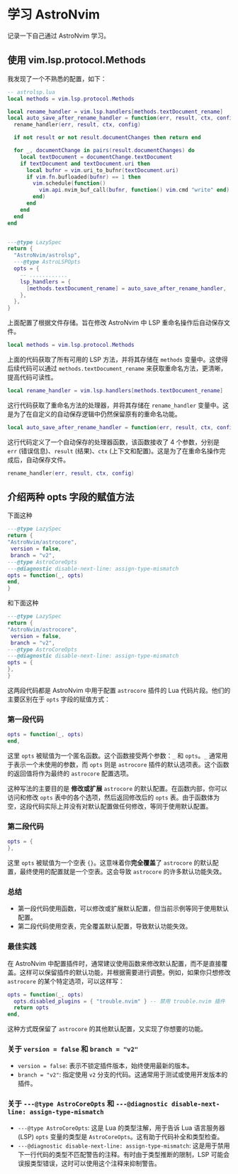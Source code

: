 # 学习 AstroNvim

记录一下自己通过 AstroNvim 学习。

## 使用 vim.lsp.protocol.Methods

我发现了一个不熟悉的配置，如下：

```lua
-- astrolsp.lua
local methods = vim.lsp.protocol.Methods

local rename_handler = vim.lsp.handlers[methods.textDocument_rename]
local auto_save_after_rename_handler = function(err, result, ctx, config)
  rename_handler(err, result, ctx, config)

  if not result or not result.documentChanges then return end

  for _, documentChange in pairs(result.documentChanges) do
    local textDocument = documentChange.textDocument
    if textDocument and textDocument.uri then
      local bufnr = vim.uri_to_bufnr(textDocument.uri)
      if vim.fn.bufloaded(bufnr) == 1 then
        vim.schedule(function()
          vim.api.nvim_buf_call(bufnr, function() vim.cmd "write" end)
        end)
      end
    end
  end
end


---@type LazySpec
return {
  "AstroNvim/astrolsp",
  ---@type AstroLSPOpts
  opts = {
    -- ............
    lsp_handlers = {
      [methods.textDocument_rename] = auto_save_after_rename_handler,
    },
  },
}
```

上面配置了根据文件存储。旨在修改 AstroNvim 中 LSP 重命名操作后自动保存文件。

```lua
local methods = vim.lsp.protocol.Methods
```

上面的代码获取了所有可用的 LSP 方法，并将其存储在 `methods` 变量中。这使得后续代码可以通过 `methods.textDocument_rename` 来获取重命名方法，更清晰，提高代码可读性。

```lua
local rename_handler = vim.lsp.handlers[methods.textDocument_rename]
```

这行代码获取了重命名方法的处理器，并将其存储在 `rename_handler` 变量中。这是为了在自定义的自动保存逻辑中仍然保留原有的重命名功能。

```lua
local auto_save_after_rename_handler = function(err, result, ctx, config)
```

这行代码定义了一个自动保存的处理器函数，该函数接收了 4 个参数，分别是 `err` (错误信息)、`result` (结果)、`ctx` (上下文和配置)。这是为了在重命名操作完成后，自动保存文件。

```lua
rename_handler(err, result, ctx, config)
```

## 介绍两种 opts 字段的赋值方法

下面这种

```lua
---@type LazySpec
return {
"AstroNvim/astrocore",
 version = false,
 branch = "v2",
---@type AstroCoreOpts
---@diagnostic disable-next-line: assign-type-mismatch
opts = function(_, opts)
end,
}
```

和下面这种

```lua
---@type LazySpec
return {
"AstroNvim/astrocore",
 version = false,
 branch = "v2",
---@type AstroCoreOpts
---@diagnostic disable-next-line: assign-type-mismatch
opts = {
},
}
```

这两段代码都是 AstroNvim 中用于配置 `astrocore` 插件的 Lua 代码片段。他们的主要区别在于 `opts` 字段的赋值方式：

### **第一段代码**

```lua
opts = function(_, opts)
end,
```

这里 `opts` 被赋值为一个匿名函数。这个函数接受两个参数：`_` 和 `opts`。`_` 通常用于表示一个未使用的参数，而 `opts` 则是 `astrocore` 插件的默认选项表。这个函数的返回值将作为最终的 `astrocore` 配置选项。

这种写法的主要目的是 **修改或扩展** `astrocore` 的默认配置。在函数内部，你可以访问和修改 `opts` 表中的各个选项，然后返回修改后的 `opts` 表。由于函数体为空，这段代码实际上并没有对默认配置做任何修改，等同于使用默认配置。

### **第二段代码**

```lua
opts = {
},
```

这里 `opts` 被赋值为一个空表 `{}`。这意味着你**完全覆盖**了 `astrocore` 的默认配置，最终使用的配置就是一个空表。这会导致 `astrocore` 的许多默认功能失效。

### **总结**

- 第一段代码使用函数，可以修改或扩展默认配置，但当前示例等同于使用默认配置。
- 第二段代码使用空表，完全覆盖默认配置，导致默认功能失效。

### **最佳实践**

在 AstroNvim 中配置插件时，通常建议使用函数来修改默认配置，而不是直接覆盖。这样可以保留插件的默认功能，并根据需要进行调整。例如，如果你只想修改 `astrocore` 的某个特定选项，可以这样写：

```lua
opts = function(_, opts)
  opts.disabled_plugins = { "trouble.nvim" } -- 禁用 trouble.nvim 插件
  return opts
end,
```

这种方式既保留了 `astrocore` 的其他默认配置，又实现了你想要的功能。

### **关于 `version = false` 和 `branch = "v2"`**

- `version = false`: 表示不锁定插件版本，始终使用最新的版本。
- `branch = "v2"`: 指定使用 `v2` 分支的代码。这通常用于测试或使用开发版本的插件。

### **关于 `---@type AstroCoreOpts` 和 `---@diagnostic disable-next-line: assign-type-mismatch`**

- `---@type AstroCoreOpts`: 这是 Lua 的类型注解，用于告诉 Lua 语言服务器 (LSP) `opts` 变量的类型是 `AstroCoreOpts`。这有助于代码补全和类型检查。
- `---@diagnostic disable-next-line: assign-type-mismatch`: 这是用于禁用下一行代码的类型不匹配警告的注释。有时由于类型推断的限制，LSP 可能会误报类型错误，这时可以使用这个注释来抑制警告。

